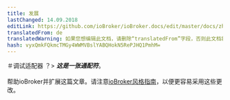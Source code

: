 ```yaml
---
title: 发展
lastChanged: 14.09.2018
editLink: https://github.com/ioBroker/ioBroker.docs/edit/master/docs/zh-cn/dev/adapterdebug.md
translatedFrom: de
translatedWarning: 如果您想编辑此文档，请删除“translatedFrom”字段，否则此文档将再次自动翻译
hash: vyxQmkFQkmcTMGy4WWMVBslYABQHokN5RePJHQ1PmhM=
---
```


＃调试适配器
？&gt; ***这是一张通配符***。 <br><br>帮助ioBroker并扩展这篇文章。请注意[ioBroker风格指南](community/styleguidedoc)，以便更容易采用这些更改。